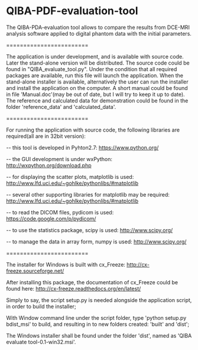 QIBA-PDF-evaluation-tool
========================

The QIBA-PDA-evaluation tool allows to compare the results from DCE-MRI analysis software applied to digital phantom data with the initial parameters.

========================

The application is under development, and is available with source code. Later the stand-alone version will be distributed. 
The source code could be found in "QIBA_evaluate_tool.py". Under the condition that all required packages are available, run this file will launch the application.
When the stand-alone installer is available, alternatively the user can run the installer and install the application on the computer.
A short manual could be found in file 'Manual.doc'(may be out of date, but I will try to keep it up to date). 
The reference and calculated data for demonstration could be found in the folder 'reference_data' and 'calculated_data'. 

========================

For running the application with source code, the following libraries are required(all are in 32bit version):

-- this tool is developed in Pyhton2.7: https://www.python.org/

-- the GUI development is under wxPython:  http://wxpython.org/download.php

-- for displaying the scatter plots, matplotlib is used: http://www.lfd.uci.edu/~gohlke/pythonlibs/#matplotlib

-- several other supporting libraries for matplotlib may be required: http://www.lfd.uci.edu/~gohlke/pythonlibs/#matplotlib

-- to read the DICOM files, pydicom is used: https://code.google.com/p/pydicom/

-- to use the statistics package, scipy is used: http://www.scipy.org/

-- to manage the data in array form, numpy is used: http://www.scipy.org/

========================

The installer for Windows is built with cx_Freeze: http://cx-freeze.sourceforge.net/

After installing this package, the documentation of cx_Freeze could be found here: http://cx-freeze.readthedocs.org/en/latest/

Simply to say, the script setup.py is needed alongside the application script, in order to build the installer;

With Window command line under the script folder, type 'python setup.py bdist_msi' to build, and resulting in to new folders created: 'built' and 'dist';

The Windows installer shall be found under the folder 'dist', named as 'QIBA evaluate tool-0.1-win32.msi'.